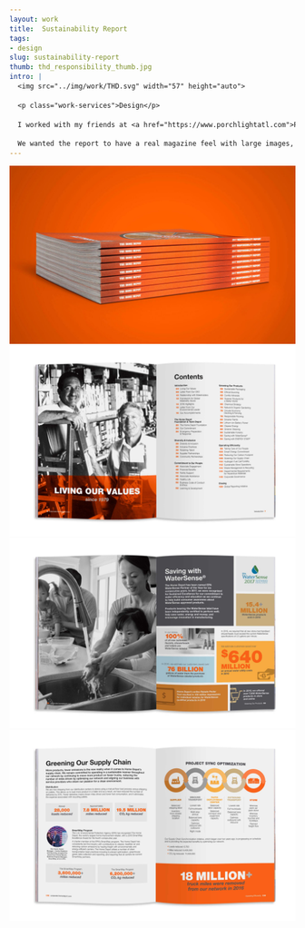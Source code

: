 ```yaml
---
layout: work
title:  Sustainability Report
tags:
- design
slug: sustainability-report
thumb: thd_responsibility_thumb.jpg
intro: |
  <img src="../img/work/THD.svg" width="57" height="auto">

  <p class="work-services">Design</p>

  I worked with my friends at <a href="https://www.porchlightatl.com">Porchlight</a> to help design the 2017 Home Depot Sustainability Report.

  We wanted the report to have a real magazine feel with large images, graphic statistics, and plenty of “quick scan content.” The result was a bold and graphic book that made the social and environmental work Home Depot is doing stand out.
---
```


![](../img/work/THD_SR_1.jpg)
![](../img/work/THD_SR_2.jpg)
![](../img/work/THD_SR_3.jpg)
![](../img/work/THD_SR_4.jpg)
